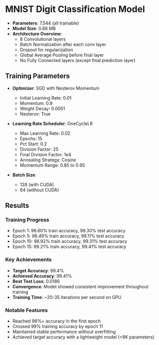 # MNIST Digit Classification Model

- **Parameters**: 7,544 (all trainable)
- **Model Size**: 0.68 MB
- **Architecture Overview**:
  - 8 Convolutional layers
  - Batch Normalization after each conv layer
  - Dropout for regularization
  - Global Average Pooling before final layer
  - No Fully Connected layers (except final prediction layer)

## Training Parameters

- **Optimizer**: SGD with Nesterov Momentum
  - Initial Learning Rate: 0.01
  - Momentum: 0.9
  - Weight Decay: 0.0001
  - Nesterov: True

- **Learning Rate Scheduler**: OneCycleLR
  - Max Learning Rate: 0.02
  - Epochs: 15
  - Pct Start: 0.2
  - Division Factor: 25
  - Final Division Factor: 1e4
  - Annealing Strategy: Cosine
  - Momentum Range: 0.85 to 0.95

- **Batch Size**: 
  - 128 (with CUDA)
  - 64 (without CUDA)

## Results

### Training Progress
- Epoch 1: 96.60% train accuracy, 98.30% test accuracy
- Epoch 5: 98.49% train accuracy, 99.11% test accuracy
- Epoch 10: 98.92% train accuracy, 99.31% test accuracy
- Epoch 15: 99.21% train accuracy, 99.41% test accuracy

### Key Achievements
- **Target Accuracy**: 99.4%
- **Achieved Accuracy**: 99.41%
- **Best Test Loss**: 0.0186
- **Convergence**: Model showed consistent improvement throughout training
- **Training Time**: ~20-35 iterations per second on GPU

### Notable Features
- Reached 96%+ accuracy in the first epoch
- Crossed 99% training accuracy by epoch 11
- Maintained stable performance without overfitting
- Achieved target accuracy with a lightweight model (<8K parameters)
